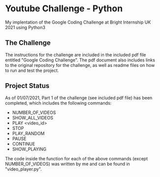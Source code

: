 # Youtube Challenge - Python
My implentation of the Google Coding Challenge at Bright Internship UK 2021 using Python3

## The Challenge
The instructions for the challenge are included in the included pdf file entitled "Google Coding Challenge".
The pdf document also includes links to the original repository for the challenge, as well as readme files on how to run and test the project.

## Project Status

As of 01/07/2021, Part 1 of the challenge (see included pdf file) has been completed, which includes the following commands:
* NUMBER_OF_VIDEOS
* SHOW_ALL_VIDEOS
* PLAY <video_id>
* STOP
* PLAY_RANDOM
* PAUSE
* CONTINUE
* SHOW_PLAYING

The code inside the function for each of the above commands (except NUMBER_OF_VIDEOS) was written by me and can be found in "video_player.py".
